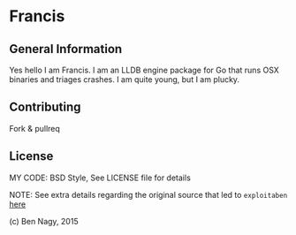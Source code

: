 # Francis

## General Information

Yes hello I am Francis. I am an LLDB engine package for Go that runs OSX binaries and triages crashes. I am quite young, but I am plucky.

## Contributing

Fork & pullreq

## License

MY CODE: BSD Style, See LICENSE file for details

NOTE: See extra details regarding the original source that led to `exploitaben` [here](exploitaben/LICENSE.md)

(c) Ben Nagy, 2015
